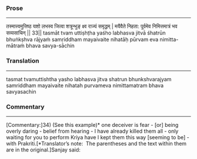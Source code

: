 ### Prose 
 --- 
तस्मात्त्वमुत्तिष्ठ यशो लभस्व
जित्वा शत्रून्भुङ् क्ष्व राज्यं समृद्धम् |
मयैवैते निहता: पूर्वमेव
निमित्तमात्रं भव सव्यसाचिन् || 33||
tasmāt tvam uttiṣhṭha yaśho labhasva
jitvā śhatrūn bhuṅkṣhva rājyaṁ samṛiddham
mayaivaite nihatāḥ pūrvam eva
nimitta-mātraṁ bhava savya-sāchin

### Translation 
 --- 
tasmat tvamuttishtha yasho labhasva jitva shatrun bhunkshvarajyam samriddham mayaivaite nihatah purvameva nimittamatram bhava savyasachin

### Commentary 
 --- 
[Commentary:]34) (See this example)* one deceiver is fear - [or] being overly daring - belief from hearing - I have already killed them all - only waiting for you to perform Kriya have I kept them this way [seeming to be] - with Prakriti.[*Translator’s note:  The parentheses and the text within them are in the original.]Sanjay said: